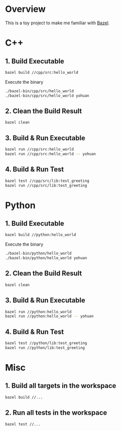 # Overview

This is a toy project to make me familiar with [Bazel](https://bazel.build/).

# C++

## 1. Build Executable

```bash
bazel build //cpp/src:hello_world
```

Execute the binary

```bash
./bazel-bin/cpp/src/hello_world
./bazel-bin/cpp/src/hello_world yohuan
```

## 2. Clean the Build Result

```bash
bazel clean
```

## 3.  Build & Run Executable

```bash
bazel run //cpp/src:hello_world
bazel run //cpp/src:hello_world -- yohuan
```

## 4. Build & Run Test

```bash
bazel test //cpp/src/lib:test_greeting
bazel run //cpp/src/lib:test_greeting
```

# Python

## 1. Build Executable

```bash
bazel build //python:hello_world
```

Execute the binary

```bash
./bazel-bin/python/hello_world
./bazel-bin/python/hello_world yohuan
```

## 2. Clean the Build Result

```bash
bazel clean
```

## 3.  Build & Run Executable

```bash
bazel run //python:hello_world
bazel run //python:hello_world -- yohuan
```

## 4. Build & Run Test

```bash
bazel test //python/lib:test_greeting
bazel run //python/lib:test_greeting
```

# Misc

## 1. Build all targets in the workspace

```bash
bazel build //...
```

## 2. Run all tests in the workspace

```bash
bazel test //...
```
